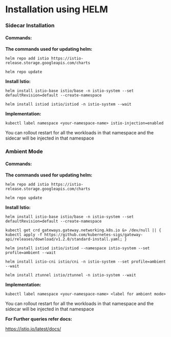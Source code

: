 # **Installation using HELM**

### Sidecar Installation

#### Commands:

**The commands used for updating helm:**

`helm repo add istio https://istio-release.storage.googleapis.com/charts`

`helm repo update`

**Install Istio:**

`helm install istio-base istio/base -n istio-system --set defaultRevision=default --create-namespace`

`helm install istiod istio/istiod -n istio-system --wait`

**Implementation:**

`kubectl label namespace <your-namespace-name> istio-injection=enabled`

You can rollout restart for all the workloads in that namespace and the sidecar will be injected in that namespace

### Ambient Mode

#### Commands:

**The commands used for updating helm:**

`helm repo add istio https://istio-release.storage.googleapis.com/charts`

`helm repo update`

**Install Istio:**

`helm install istio-base istio/base -n istio-system --set defaultRevision=default --create-namespace`

`kubectl get crd gateways.gateway.networking.k8s.io &> /dev/null || { kubectl apply -f https://github.com/kubernetes-sigs/gateway-api/releases/download/v1.2.0/standard-install.yaml; }`

`helm install istiod istio/istiod --namespace istio-system --set profile=ambient --wait`

`helm install istio-cni istio/cni -n istio-system --set profile=ambient --wait`

`helm install ztunnel istio/ztunnel -n istio-system --wait`

**Implementation:**

`kubectl label namespace <your-namespace-name> <label for ambient mode>`

You can rollout restart for all the workloads in that namespace and the sidecar will be injected in that namespace

**For Further queries refer docs:**

https://istio.io/latest/docs/

